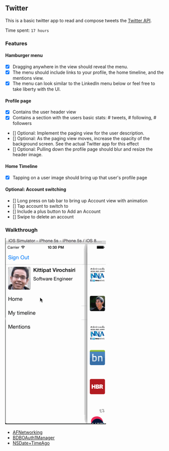 ## Twitter

This is a basic twitter app to read and compose tweets the [Twitter API](https://apps.twitter.com/).

Time spent: `17 hours`

### Features

#### Hamburger menu
- [x] Dragging anywhere in the view should reveal the menu.
- [x] The menu should include links to your profile, the home timeline, and the mentions view.
- [x] The menu can look similar to the LinkedIn menu below or feel free to take liberty with the UI.

#### Profile page
- [x] Contains the user header view
- [x] Contains a section with the users basic stats: # tweets, # following, # followers
- [] Optional: Implement the paging view for the user description.
- [] Optional: As the paging view moves, increase the opacity of the background screen. See the actual Twitter app for this effect
- [] Optional: Pulling down the profile page should blur and resize the header image.

#### Home Timeline
- [x] Tapping on a user image should bring up that user's profile page

#### Optional: Account switching
- [] Long press on tab bar to bring up Account view with animation
- [] Tap account to switch to
- [] Include a plus button to Add an Account
- [] Swipe to delete an account

### Walkthrough

![Video Walkthrough](twitter.gif)

* [AFNetworking](https://github.com/AFNetworking/AFNetworking)
* [BDBOAuth1Manager](https://github.com/bdbergeron/BDBOAuth1Manager)
* [NSDate+TimeAgo](https://github.com/kevinlawler/NSDate-TimeAgo)